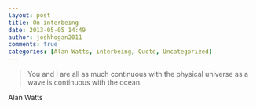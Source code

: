 ```yaml
---
layout: post
title: On interbeing
date: 2013-05-05 14:49
author: joshhogan2011
comments: true
categories: [Alan Watts, interbeing, Quote, Uncategorized]
---
```

<blockquote>You and I are all as much continuous with the physical universe as a wave is continuous with the ocean.</blockquote>
Alan Watts
